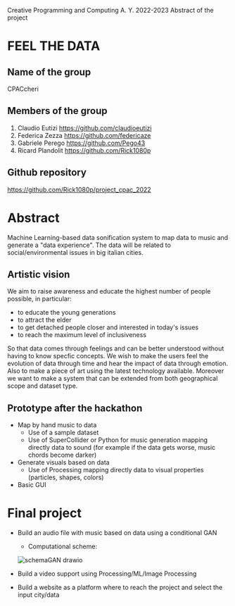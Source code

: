 Creative Programming and Computing
A. Y. 2022-2023
Abstract of the project

# FEEL THE DATA

## Name of the group
CPACcheri

## Members of the group 
1.	Claudio Eutizi https://github.com/claudioeutizi
2.	Federica Zezza https://github.com/federicaze
3.	Gabriele Perego https://github.com/Pego43
4.	Ricard Plandolit https://github.com/Rick1080p

## Github repository
https://github.com/Rick1080p/project_cpac_2022

# Abstract
Machine Learning-based data sonification system to map data to music and generate a "data experience".
The data will be related to social/environmental issues in big italian cities.

## Artistic vision
We aim to raise awareness and educate the highest number of people possible, in particular:
- to educate the young generations
- to attract the elder
- to get detached people closer and interested in today's issues
- to reach the maximum level of inclusiveness

So that data comes through feelings and can be better understood without having to know specfic concepts. We wish to make the users feel the evolution of data through time and hear the impact of data through emotion.
Also to make a piece of art using the latest technology available.
Moreover we want to make a system that can be extended from both geographical scope and dataset type.

## Prototype after the hackathon
- Map by hand music to data
  - Use of a sample dataset
  - Use of SuperCollider or Python for music generation mapping directly data to sound (for example if the data gets worse, music chords become darker)
- Generate visuals based on data
  - Use of Processing mapping directly data to visual properties (particles, shapes, colors)
- Basic GUI

# Final project
- Build an audio file with music based on data using a conditional GAN
  - Computational scheme:

  ![schemaGAN drawio](https://user-images.githubusercontent.com/56070706/207591938-51e36f3a-ae33-47d9-a406-a5019a3180d2.png)

- Build a video support using Processing/ML/Image Processing
- Build a website as a platform where to reach the project and select the input city/data

